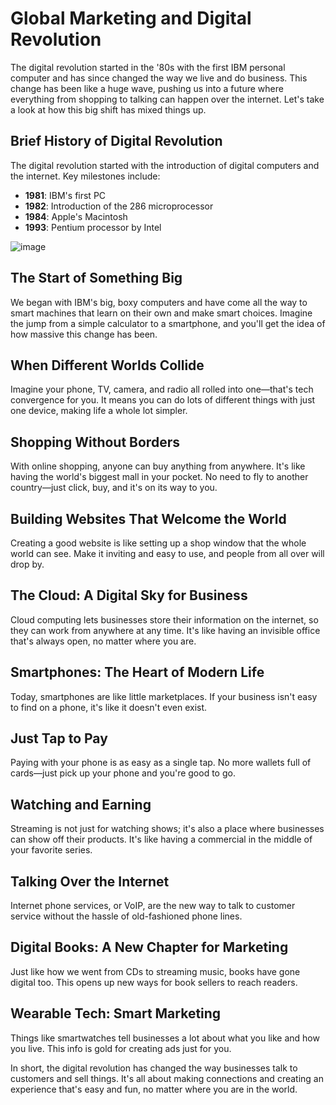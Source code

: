 # Global Marketing and Digital Revolution

The digital revolution started in the '80s with the first IBM personal computer and has since changed the way we live and do business. This change has been like a huge wave, pushing us into a future where everything from shopping to talking can happen over the internet. Let's take a look at how this big shift has mixed things up.

## Brief History of Digital Revolution
The digital revolution started with the introduction of digital computers and the internet. Key milestones include:
- **1981**: IBM's first PC
- **1982**: Introduction of the 286 microprocessor
- **1984**: Apple's Macintosh
- **1993**: Pentium processor by Intel


![image](https://github.com/Collegehive/Notes/assets/159722383/f736f66f-888b-4c25-903b-997854fbec72)

## The Start of Something Big
We began with IBM's big, boxy computers and have come all the way to smart machines that learn on their own and make smart choices. Imagine the jump from a simple calculator to a smartphone, and you'll get the idea of how massive this change has been.

## When Different Worlds Collide
Imagine your phone, TV, camera, and radio all rolled into one—that's tech convergence for you. It means you can do lots of different things with just one device, making life a whole lot simpler.

## Shopping Without Borders
With online shopping, anyone can buy anything from anywhere. It's like having the world's biggest mall in your pocket. No need to fly to another country—just click, buy, and it's on its way to you.

## Building Websites That Welcome the World
Creating a good website is like setting up a shop window that the whole world can see. Make it inviting and easy to use, and people from all over will drop by.

## The Cloud: A Digital Sky for Business
Cloud computing lets businesses store their information on the internet, so they can work from anywhere at any time. It's like having an invisible office that's always open, no matter where you are.

## Smartphones: The Heart of Modern Life
Today, smartphones are like little marketplaces. If your business isn't easy to find on a phone, it's like it doesn't even exist.

## Just Tap to Pay
Paying with your phone is as easy as a single tap. No more wallets full of cards—just pick up your phone and you're good to go.

## Watching and Earning
Streaming is not just for watching shows; it's also a place where businesses can show off their products. It's like having a commercial in the middle of your favorite series.

## Talking Over the Internet
Internet phone services, or VoIP, are the new way to talk to customer service without the hassle of old-fashioned phone lines.

## Digital Books: A New Chapter for Marketing
Just like how we went from CDs to streaming music, books have gone digital too. This opens up new ways for book sellers to reach readers.

## Wearable Tech: Smart Marketing
Things like smartwatches tell businesses a lot about what you like and how you live. This info is gold for creating ads just for you.

In short, the digital revolution has changed the way businesses talk to customers and sell things. It's all about making connections and creating an experience that's easy and fun, no matter where you are in the world.



